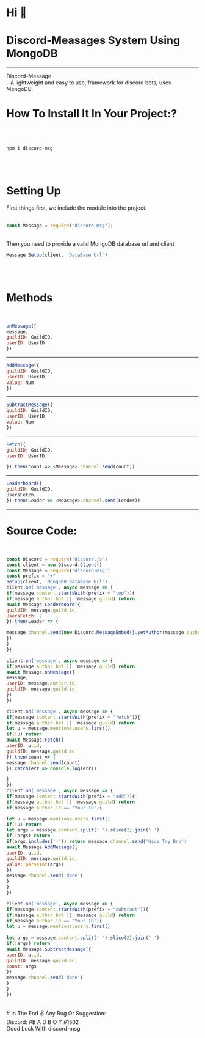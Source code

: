 <h1>Hi 👋</h1>
<h1>Discord-Measages System Using MongoDB</h1>
<hr>
</hr>
Discord-Message<br>
- A lightweight and easy to use,  
framework for discord bots, uses MongoDB.<br>

# How To Install It In Your Project:?

<br>
</br>

```cli
npm i discord-msg
```
<br>
<br>

# Setting Up
First things first, we include the module into the project.
<br>
</br>

```js
const Message = require("discord-msg");
```
<br>
Then you need to provide a valid MongoDB database url and client

```js
Message.Setup(client, 'DataBase Url')
```
<br>
</br>

# Methods
<br>

```js
onMessage({
message,
guildID: GuildID,
userID: UserID
})
```
<hr></hr>

```js
AddMessage({
guildID: GuildID,
userID: UserID,
Value: Num
})
```
<hr></hr>

```js
SubtractMessage({
guildID: GuildID,
userID: UserID,
Value: Num
})
```
<hr></hr>

```js
Fetch({
guildID: GuildID,
userID: UserID,

}).then(count => <Measage>.channel.send(count))
```
<hr>
</hr>

```js
Leaderboard({
guildID: GuildID,
UsersFetch,
}).then(Leader => <Measage>.channel.send(Leader))
```

<hr></hr>

# Source Code: 

<br>

```js
const Discord = require('discord.js')
const client = new Discord.Client()
const Message = require('discord-msg')
const prefix = "+"
Setup(client, 'MongoDB DataBase Url')
client.on('message', async message => {
if(message.content.startsWith(prefix + "top")){
if(message.author.bot || !message.guild) return 
await Message.Leaderboard({
guildID: message.guild.id,
UsersFetch: 2
}).then(Leader => {

message.channel.send(new Discord.MessageEmbed().setAuthor(message.author.tag, message.author.avatarURL({dynamic: true})).setDescription(Leader).setTimestamp().setFooter(`Leaderboard For: ${message.guild.name}`).setColor('RANDOM'))
})
}
})

client.on('message', async message => {
if(message.author.bot || !message.guild) return 
await Message.onMessage({
message,
userID: message.author.id,
guildID: message.guild.id,
})
})

client.on('message', async message => {
if(message.content.startsWith(prefix + "fetch")){
if(message.author.bot || !message.guild) return 
let u = message.mentions.users.first()
if(!u) return
await Message.Fetch({
userID: u.id,
guildID: message.guild.id
}).then(count => {
message.channel.send(count)
}).catch(err => console.log(err))

}
})
client.on('message', async message => {
if(message.content.startsWith(prefix + "add")){
if(message.author.bot || !message.guild) return 
if(message.author.id == 'Your ID'){

let u = message.mentions.users.first()
if(!u) return
let args = message.content.split(' ').slice(2).join(' ')
if(!args) return 
if(args.includes('-')) return message.channel.send('Nice Try Bro')
await Message.AddMessage({
userID: u.id,
guildID: message.guild.id,
value: parseInt(args)
})
message.channel.send('done')
}
}
})

client.on('message', async message => {
if(message.content.startsWith(prefix + "subtract")){
if(message.author.bot || !message.guild) return 
if(message.author.id == 'Your ID'){
let u = message.mentions.users.first()
    
let args = message.content.split(' ').slice(2).join(' ')
if(!args) return 
await Message.SubtractMessage({
userID: u.id,
guildID: message.guild.id,
count: args
})
message.channel.send('done')
}
}
})
```
<br>
# In The End ✌️ 
Any Bug Or Suggestion:<br>
Discord: #B A D B O Y #1502<br>
Good Luck With discord-msg
